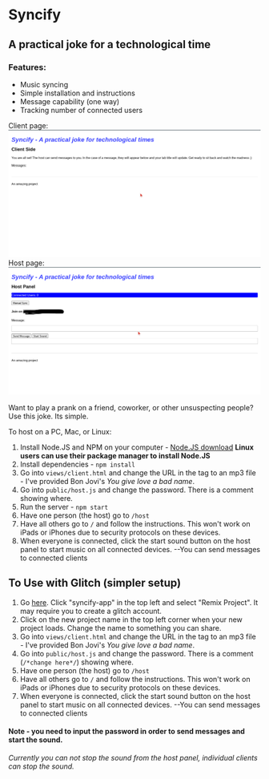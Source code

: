 # Syncify
## A practical joke for a technological time


### Features:
- Music syncing
- Simple installation and instructions
- Message capability (one way)
- Tracking number of connected users

Client page:
![Client page](https://github.com/BrysonV10/syncify/blob/extras/Screenshot%202021-04-12%2012.58.09%20PM.png?raw=true)
Host page:
![Host side](https://github.com/BrysonV10/syncify/blob/extras/edited.png?raw=true)

Want to play a prank on a friend, coworker, or other unsuspecting people?
Use this joke. Its simple. 

To host on a PC, Mac, or Linux:
1. Install Node.JS and NPM on your computer - [Node.JS download](https://nodejs.org/en/) **Linux users can use their package manager to install Node.JS**
2. Install dependencies - `npm install`
3. Go into `views/client.html` and change the URL in the <source> tag to an mp3 file - I've provided Bon Jovi's *You give love a bad name*.
4. Go into `public/host.js` and change the password. There is a comment showing where.
5. Run the server - `npm start`
6. Have one person (the host) go to `/host` 
7. Have all others go to `/` and follow the instructions. This won't work on iPads or iPhones due to security protocols on these devices.
8. When everyone is connected, click the start sound button on the host panel to start music on all connected devices. 
 --You can send messages to connected clients
 
 
## To Use with Glitch (simpler setup)
1. Go [here](https://glitch.com/edit/#!/syncify-app). Click "syncify-app" in the top left and select "Remix Project". It may require you to create a glitch account. 
2. Click on the new project name in the top left corner when your new project loads. Change the name to something you can share. 
3. Go into `views/client.html` and change the URL in the <source> tag to an mp3 file - I've provided Bon Jovi's *You give love a bad name*.
4. Go into `public/host.js` and change the password. There is a comment (`/*change here*/`) showing where.
5. Have one person (the host) go to `/host` 
6. Have all others go to `/` and follow the instructions. This won't work on iPads or iPhones due to security protocols on these devices.
7. When everyone is connected, click the start sound button on the host panel to start music on all connected devices. 
 --You can send messages to connected clients

 #### Note - you need to input the password in order to send messages and start the sound.
 *Currently you can not stop the sound from the host panel, individual clients can stop the sound.*
